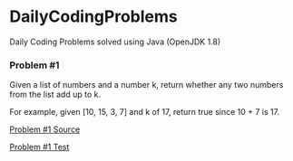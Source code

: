 # DailyCodingProblems

Daily Coding Problems solved using Java (OpenJDK 1.8)

### Problem #1
Given a list of numbers and a number k, return whether any two numbers from the list add up to k.

For example, given [10, 15, 3, 7] and k of 17, return true since 10 + 7 is 17.

[Problem #1 Source](src/DailyCodingProblems/Problems/Problem1.java)

[Problem #1 Test](test/DailyCodingProblems/Problems/Problem1Test.java)